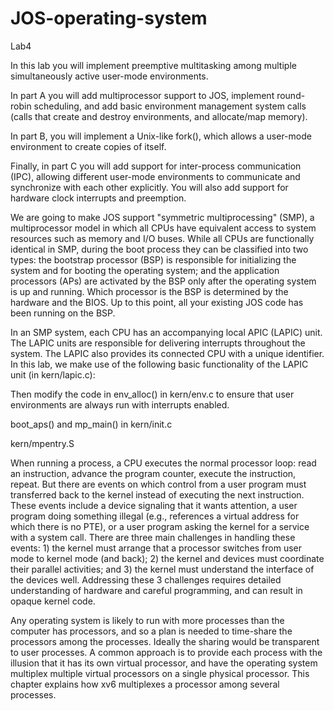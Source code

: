 # JOS-operating-system

Lab4

In this lab you will implement preemptive multitasking among multiple simultaneously active user-mode environments.

In part A you will add multiprocessor support to JOS, implement round-robin scheduling, and add basic environment management system calls (calls that create and destroy environments, and allocate/map memory).

In part B, you will implement a Unix-like fork(), which allows a user-mode environment to create copies of itself.

Finally, in part C you will add support for inter-process communication (IPC), allowing different user-mode environments to communicate and synchronize with each other explicitly. You will also add support for hardware clock interrupts and preemption.

We are going to make JOS support "symmetric multiprocessing" (SMP), a multiprocessor model in which all CPUs have equivalent access to system resources such as memory and I/O buses. While all CPUs are functionally identical in SMP, during the boot process they can be classified into two types: the bootstrap processor (BSP) is responsible for initializing the system and for booting the operating system; and the application processors (APs) are activated by the BSP only after the operating system is up and running. Which processor is the BSP is determined by the hardware and the BIOS. Up to this point, all your existing JOS code has been running on the BSP.

In an SMP system, each CPU has an accompanying local APIC (LAPIC) unit. The LAPIC units are responsible for delivering interrupts throughout the system. The LAPIC also provides its connected CPU with a unique identifier. In this lab, we make use of the following basic functionality of the LAPIC unit (in kern/lapic.c):

Then modify the code in env_alloc() in kern/env.c to ensure that user environments are always run with interrupts enabled.

boot_aps() and mp_main() in kern/init.c

kern/mpentry.S

When running a process, a CPU executes the normal processor loop: read an instruction,
advance the program counter, execute the instruction, repeat. But there are
events on which control from a user program must transferred back to the kernel instead
of executing the next instruction. These events include a device signaling that it
wants attention, a user program doing something illegal (e.g., references a virtual address
for which there is no PTE), or a user program asking the kernel for a service
with a system call. There are three main challenges in handling these events: 1) the
kernel must arrange that a processor switches from user mode to kernel mode (and
back); 2) the kernel and devices must coordinate their parallel activities; and 3) the
kernel must understand the interface of the devices well. Addressing these 3 challenges
requires detailed understanding of hardware and careful programming, and can
result in opaque kernel code.

Any operating system is likely to run with more processes than the computer has
processors, and so a plan is needed to time-share the processors among the processes.
Ideally the sharing would be transparent to user processes. A common approach is to
provide each process with the illusion that it has its own virtual processor, and have
the operating system multiplex multiple virtual processors on a single physical processor.
This chapter explains how xv6 multiplexes a processor among several processes.
